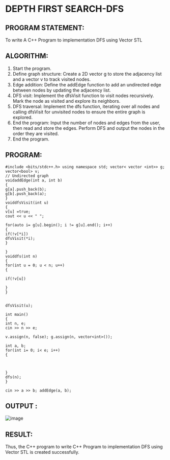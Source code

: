 # DEPTH FIRST SEARCH-DFS

## PROGRAM STATEMENT:

To write A C++ Program to implementation DFS using Vector STL

## ALGORITHM:  

1.	Start the program.
2.	Define graph structure: Create a 2D vector g to store the adjacency list and a vector v to track visited nodes.
3.	Edge addition: Define the addEdge function to add an undirected edge between nodes by updating the adjacency list.
4.	DFS visit: Implement the dfsVisit function to visit nodes recursively. Mark the node as visited and explore its neighbors.
5.	DFS traversal: Implement the dfs function, iterating over all nodes and calling dfsVisit for unvisited nodes to ensure the entire graph is explored.
6.	End the program: Input the number of nodes and edges from the user, then read and store the edges. Perform DFS and output the nodes in the order they are visited.
7.	End the program.

## PROGRAM:

```
#include <bits/stdc++.h> using namespace std; vector< vector <int>> g; vector<bool> v;
// Undirected graph
voidaddEdge(int a, int b)
{
g[a].push_back(b);
g[b].push_back(a);
}
voiddfsVisit(int u)
{
v[u] =true;
cout << u << " ";

for(auto i= g[u].begin(); i != g[u].end(); i++)
{
if(!v[*i])
dfsVisit(*i);
}
 
}
voiddfs(int n)
{
for(int u = 0; u < n; u++)
{
 
if(!v[u])

}
}
 

dfsVisit(u);
 
int main()
{
int n, e;
cin >> n >> e;

v.assign(n, false); g.assign(n, vector<int>());

int a, b;
for(int i= 0; i< e; i++)
{
 


}
dfs(n);
}
 
cin >> a >> b; addEdge(a, b);
 ```

## OUTPUT :
![image](https://github.com/user-attachments/assets/5c955b1c-0419-4655-bc1a-aeec84407668)

## RESULT:

Thus, the C++ program to write C++ Program to implementation DFS using Vector STL is created successfully.

